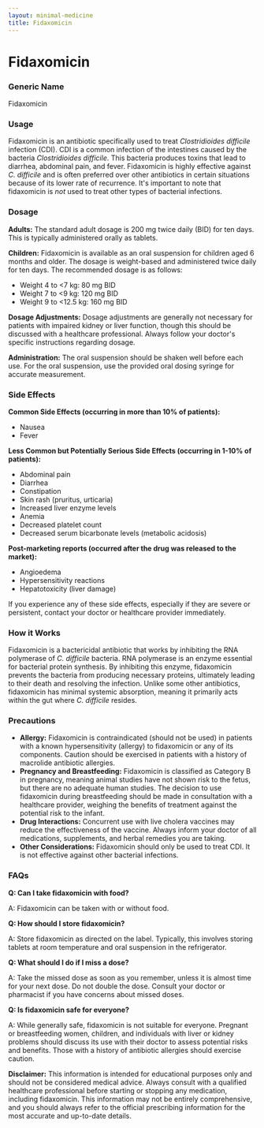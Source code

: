 ```yaml
---
layout: minimal-medicine
title: Fidaxomicin
---
```


# Fidaxomicin
### Generic Name
Fidaxomicin

### Usage
Fidaxomicin is an antibiotic specifically used to treat *Clostridioides difficile* infection (CDI).  CDI is a common infection of the intestines caused by the bacteria *Clostridioides difficile*. This bacteria produces toxins that lead to diarrhea, abdominal pain, and fever.  Fidaxomicin is highly effective against *C. difficile* and is often preferred over other antibiotics in certain situations because of its lower rate of recurrence.  It's important to note that fidaxomicin is *not* used to treat other types of bacterial infections.

### Dosage

**Adults:** The standard adult dosage is 200 mg twice daily (BID) for ten days. This is typically administered orally as tablets.

**Children:**  Fidaxomicin is available as an oral suspension for children aged 6 months and older. The dosage is weight-based and administered twice daily for ten days.  The recommended dosage is as follows:

*   Weight 4 to <7 kg: 80 mg BID
*   Weight 7 to <9 kg: 120 mg BID
*   Weight 9 to <12.5 kg: 160 mg BID

**Dosage Adjustments:**  Dosage adjustments are generally not necessary for patients with impaired kidney or liver function, though this should be discussed with a healthcare professional.  Always follow your doctor's specific instructions regarding dosage.

**Administration:** The oral suspension should be shaken well before each use. For the oral suspension, use the provided oral dosing syringe for accurate measurement.


### Side Effects

**Common Side Effects (occurring in more than 10% of patients):**

*   Nausea
*   Fever

**Less Common but Potentially Serious Side Effects (occurring in 1-10% of patients):**

*   Abdominal pain
*   Diarrhea
*   Constipation
*   Skin rash (pruritus, urticaria)
*   Increased liver enzyme levels
*   Anemia
*   Decreased platelet count
*   Decreased serum bicarbonate levels (metabolic acidosis)


**Post-marketing reports (occurred after the drug was released to the market):**

*   Angioedema
*   Hypersensitivity reactions
*   Hepatotoxicity (liver damage)

If you experience any of these side effects, especially if they are severe or persistent, contact your doctor or healthcare provider immediately.

### How it Works

Fidaxomicin is a bactericidal antibiotic that works by inhibiting the RNA polymerase of *C. difficile* bacteria.  RNA polymerase is an enzyme essential for bacterial protein synthesis. By inhibiting this enzyme, fidaxomicin prevents the bacteria from producing necessary proteins, ultimately leading to their death and resolving the infection.  Unlike some other antibiotics, fidaxomicin has minimal systemic absorption, meaning it primarily acts within the gut where *C. difficile* resides.

### Precautions

*   **Allergy:** Fidaxomicin is contraindicated (should not be used) in patients with a known hypersensitivity (allergy) to fidaxomicin or any of its components.  Caution should be exercised in patients with a history of macrolide antibiotic allergies.
*   **Pregnancy and Breastfeeding:** Fidaxomicin is classified as Category B in pregnancy, meaning animal studies have not shown risk to the fetus, but there are no adequate human studies.  The decision to use fidaxomicin during breastfeeding should be made in consultation with a healthcare provider, weighing the benefits of treatment against the potential risk to the infant.
*   **Drug Interactions:**  Concurrent use with live cholera vaccines may reduce the effectiveness of the vaccine.  Always inform your doctor of all medications, supplements, and herbal remedies you are taking.
*   **Other Considerations:** Fidaxomicin should only be used to treat CDI. It is not effective against other bacterial infections.


### FAQs

**Q: Can I take fidaxomicin with food?**

A: Fidaxomicin can be taken with or without food.

**Q: How should I store fidaxomicin?**

A: Store fidaxomicin as directed on the label. Typically, this involves storing tablets at room temperature and oral suspension in the refrigerator.

**Q: What should I do if I miss a dose?**

A:  Take the missed dose as soon as you remember, unless it is almost time for your next dose. Do not double the dose. Consult your doctor or pharmacist if you have concerns about missed doses.

**Q:  Is fidaxomicin safe for everyone?**

A: While generally safe, fidaxomicin is not suitable for everyone.  Pregnant or breastfeeding women, children, and individuals with liver or kidney problems should discuss its use with their doctor to assess potential risks and benefits.  Those with a history of antibiotic allergies should exercise caution.


**Disclaimer:** This information is intended for educational purposes only and should not be considered medical advice. Always consult with a qualified healthcare professional before starting or stopping any medication, including fidaxomicin.  This information may not be entirely comprehensive, and you should always refer to the official prescribing information for the most accurate and up-to-date details.
